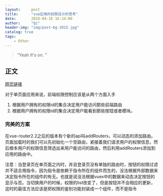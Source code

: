 ```yaml
---
layout:     post
title:      "vue应用的权限设计的思考"
date:       2018-04-16 16:24:00
author:     "Qz"
header-img: "img/post-bg-2015.jpg"
catalog: true
tags:
    - Other
---
```


> “Yeah It's on. ”


## 正文
[网页链接](https://github.com/JesseZhao1990/blog/issues/64)

对于单页面应用来说，前端权限控制应该是从两个方面入手

1. 根据用户拥有的权限id的集合决定用户能访问那些前端路由
2. 根据用户拥有的权限id的集合决定用户能看到那些按钮或者模块。

### 完美的方案
在vue-router2.2之后的版本有个新的api叫addRouters，可以动态的添加路由。页面加载时的我们可以先初始化一个空路由，紧接着我们请求用户的权限信息，然后根本用户的权限信息筛选出来用户能访问的路由，然后利用addRouters添加到应用的路由中。

注意：当登录页在单页面之内时，并且登录页没有单独的路由时，按钮的权限过滤并不适合用指令，因为指令是依赖于指令所在的组件而生的，没法根据外部数据来决定指令所在的组件的有无。也就是说没法根据vuex中的数据来动态决定按钮的显示与否。当切换用户的时候，权限的list改变了，但是按钮并不会相应的更新，这时的最佳方法应该是把权限的鉴别功能封装成一个组件，而不是指令




















